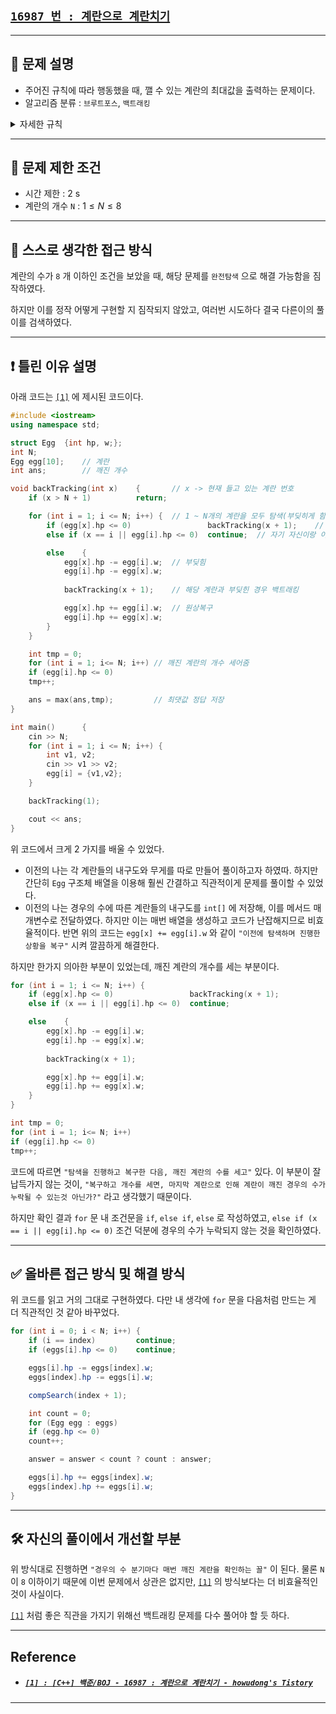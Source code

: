 
## [`16987 번 : 계란으로 계란치기`](https://www.acmicpc.net/problem/16987)

---

## 🔖 문제 설명

- 주어진 규칙에 따라 행동했을 때, 깰 수 있는 계란의 최대값을 출력하는 문제이다.
- 알고리즘 분류 : `브루트포스`, `백트래킹`

<details><summary> 자세한 규칙</summary>

- 문제의 계란은 내구도와 무게가 존재한다. 계란 `A` 와 계란 `B` 를 부딪혔을 때, `A` 는 `B 의 무게` 만큼 내구도가 감소하고, `B` 는 `A 의 무게` 만큼 내구도가 감소한다.
- 계란 `A` 가 순차적으로 주어지고, 이 순서에 맞춰 계란을 이용해야 한다.
- 또다른 계란 `B` 는 `A` 를 제외한 아무 계란이나 선택할 수 있다. `(내구도 > 0 인 계란)`

</details>


---

## 🛑 문제 제한 조건

- 시간 제한 : $\text{2 s}$
- 계란의 개수 `N` : $1 \leq N \leq 8$

---

## 🍳 스스로 생각한 접근 방식

계란의 수가 `8` 개 이하인 조건을 보았을 때, 해당 문제를 `완전탐색` 으로 해결 가능함을 짐작하였다.

하지만 이를 정작 어떻게 구현할 지 짐작되지 않았고, 여러번 시도하다 결국 다른이의 풀이를 검색하였다.

---


## ❗ 틀린 이유 설명

아래 코드는 [`[1]`](#1--c-백준boj---16987--계란으로-계란치기---howudongs-tistory) 에 제시된 코드이다.

```cpp
#include <iostream>
using namespace std;

struct Egg  {int hp, w;};
int N;
Egg egg[10];    // 계란
int ans;        // 깨진 개수

void backTracking(int x)    {       // x -> 현재 들고 있는 계란 번호
    if (x > N + 1)          return;

    for (int i = 1; i <= N; i++) {  // 1 ~ N개의 계란을 모두 탐색(부딪히게 함)
        if (egg[x].hp <= 0)                 backTracking(x + 1);    // 들고 있는 계란이 이미 깨져 있으면 오른쪽 계란으로 백트래킹
        else if (x == i || egg[i].hp <= 0)  continue;  // 자기 자신이랑 이미 깨진 계란은 패스

        else    {
            egg[x].hp -= egg[i].w;  // 부딪힘
            egg[i].hp -= egg[x].w;
            
            backTracking(x + 1);    // 해당 계란과 부딪힌 경우 백트래킹

            egg[x].hp += egg[i].w;  // 원상복구
            egg[i].hp += egg[x].w;
        }
    }

    int tmp = 0;
    for (int i = 1; i<= N; i++) // 깨진 계란의 개수 세어줌
    if (egg[i].hp <= 0)
    tmp++;

    ans = max(ans,tmp);         // 최댓값 정답 저장
}

int main()      {
    cin >> N;
    for (int i = 1; i <= N; i++) {
        int v1, v2;
        cin >> v1 >> v2;
        egg[i] = {v1,v2};
    }

    backTracking(1);

    cout << ans;
}
```

위 코드에서 크게 2 가지를 배울 수 있었다.

- 이전의 나는 각 계란들의 내구도와 무게를 따로 만들어 풀이하고자 하였따. 하지만 간단히 `Egg` 구조체 배열을 이용해 훨씬 간결하고 직관적이게 문제를 풀이할 수 있었다.
- 이전의 나는 경우의 수에 따른 계란들의 내구도를 `int[]` 에 저장해, 이를 메서드 매개변수로 전달하였다. 하지만 이는 매번 배열을 생성하고 코드가 난잡해지므로 비효율적이다. 반면 위의 코드는 `egg[x] += egg[i].w` 와 같이 `"이전에 탐색하며 진행한 상황을 복구"` 시켜 깔끔하게 해결한다.

하지만 한가지 의아한 부분이 있었는데, 깨진 계란의 개수를 세는 부분이다.

```cpp
for (int i = 1; i <= N; i++) {
    if (egg[x].hp <= 0)                 backTracking(x + 1);      
    else if (x == i || egg[i].hp <= 0)  continue; 

    else    {
        egg[x].hp -= egg[i].w;  
        egg[i].hp -= egg[x].w;
        
        backTracking(x + 1);    

        egg[x].hp += egg[i].w;  
        egg[i].hp += egg[x].w;
    }
}

int tmp = 0;
for (int i = 1; i<= N; i++) 
if (egg[i].hp <= 0)
tmp++;
```

코드에 따르면 `"탐색을 진행하고 복구한 다음, 깨진 계란의 수를 세고"` 있다. 이 부분이 잘 납득가지 않는 것이, `"복구하고 개수를 세면, 마지막 계란으로 인해 계란이 깨진 경우의 수가 누락될 수 있는것 아닌가?"` 라고 생각했기 때문이다.

하지만 확인 결과 `for` 문 내 조건문을 `if`, `else if`, `else` 로 작성하였고, `else if (x == i || egg[i].hp <= 0)` 조건 덕분에 경우의 수가 누락되지 않는 것을 확인하였다.

---

## ✅ 올바른 접근 방식 및 해결 방식

위 코드를 읽고 거의 그대로 구현하였다. 다만 내 생각에 `for` 문을 다음처럼 만드는 게 더 직관적인 것 같아 바꾸었다.

```java
for (int i = 0; i < N; i++) {
    if (i == index)         continue;
    if (eggs[i].hp <= 0)    continue;

    eggs[i].hp -= eggs[index].w;
    eggs[index].hp -= eggs[i].w;

    compSearch(index + 1);

    int count = 0;
    for (Egg egg : eggs)
    if (egg.hp <= 0)
    count++;

    answer = answer < count ? count : answer;

    eggs[i].hp += eggs[index].w;
    eggs[index].hp += eggs[i].w;
}
```

---

## 🛠 자신의 풀이에서 개선할 부분

위 방식대로 진행하면 `"경우의 수 분기마다 매번 깨진 계란을 확인하는 꼴"` 이 된다. 물론 `N` 이 `8` 이하이기 때문에 이번 문제에서 상관은 없지만, [`[1]`](#1--c-백준boj---16987--계란으로-계란치기---howudongs-tistory) 의 방식보다는 더 비효율적인 것이 사실이다.

[`[1]`](#1--c-백준boj---16987--계란으로-계란치기---howudongs-tistory) 처럼 좋은 직관을 가지기 위해선 백트래킹 문제를 다수 풀어야 할 듯 하다.

---

## Reference

- ##### [`[1] : [C++] 백준/BOJ - 16987 : 계란으로 계란치기 - howudong's Tistory`](https://howudong.tistory.com/251)

---


